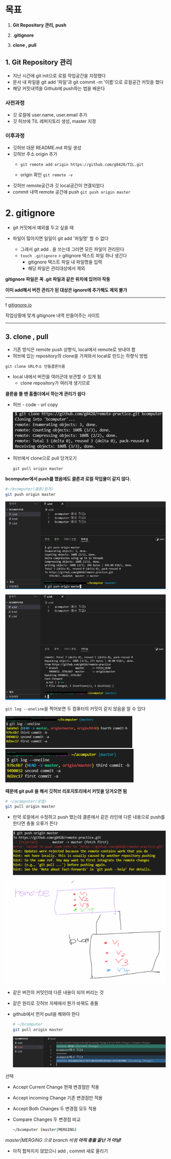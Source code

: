 # 목표

1. **Git Repository 관리, push**

2. .**gitignore**
3.  **clone , pull**

## 1. Git Repository 관리
- 지난 시간에 git init으로 로컬 작업공간을 지정했다
- 문서 내 파일을 git add '파일'과 git commit -m '이름'으로 로컬공간 커밋을 했다
- 해당 커밋내역을 Github에 push하는 법을 배운다
### 사전과정
- 깃 로컬에 user.name, user.email 추가
- 깃 허브에 TIL 레퍼지토리 생성, master 지정
### 이후과정
- 깃허브 대문 README.md 파일 생성
- 깃허브 주소 origin 추가
    - `git remote add origin https://github.com/g8428/TIL.git`

    - origin 확인 `git remote -v`
- 깃허브 remote공간과 깃 local공간이 연결되었다
- commit 내역 remote 공간에 push
`git push origin master`

# 2. gitignore

- git 커밋에서 예외를 두고 싶을 때

- 파일이 많아지면 일일이 git add '파일명' 할 수 없다
  - 그래서 git add . 을 쓰는데 그러면 모든 파일이 관리된다
  - `touch .gitignore`  > gitignore 텍스트 파일 하나 생긴다
    - gitignore 텍스트 파일 내 파일명을 입력
    - 해당 파일은 관리대상에서 제외

**gitignore 파일은 꼭 .git 파일과 같은 위치에 있어야 작동**

**이미 add해서 버전 관리가 된 대상은 ignore에 추가해도 제외 불가**

---

**!** [gitignore.io](https://www.toptal.com/developers/gitignore)

작업상황에 맞게 gitignore 내역 만들어주는 사이트

---

## 3. clone , pull

- 기존 방식은 remote push 상향식,  local에서 remote로 보내야 함
- 허브에 있는 repository의 clone을 가져와서 local로 만드는 하향식 방법

`git clone URL주소 만들클론이름`

- local 내에서 버전을 여러군데 보관할 수 있게 됨
  - clone repository가 여러개 생기므로

**클론을 뜰 땐 홈폴더에서 하는게 관리가 쉽다**

- 허브 - code - url copy

  ![image-20220210154615813](220210_TIL.assets/image-20220210154615813.png)



- 허브에서 clone으로 pull 당겨오기

  `git pull origin master`

**bcomputer에서 push를 했음에도 클론과 로컬 작업물이 같지 않다.**

```bash
#~/bcomputer(클론/원격)
git push origin master
```



![](220210_TIL.assets/image-20220210161054109.png)

![image-20220210161111903](220210_TIL.assets/image-20220210161111903.png)

`git log --oneline`을 찍어보면 두 컴퓨터의 커밋이 같지 않음을 알 수 있다

<img src="220210_TIL.assets/image-20220210161321049.png" alt="image-20220210161321049" style="zoom:80%;" />

<img src="220210_TIL.assets/image-20220210161336215.png" alt="image-20220210161336215"  />



**때문에 git pull 을 해서 깃허브 리포지토리에서 커밋을 당겨오면 됨**

```bash
# ~/acomputer(로컬)
git pull origin master
```



- 만약 로컬에서 수정하고 push 했는데 클론에서 같은 라인에 다른 내용으로 push를 한다면 충돌 오류가 뜬다

  ![image-20220210162415579](220210_TIL.assets/image-20220210162415579.png)

![image-20220210162519704](220210_TIL.assets/image-20220210162519704.png)

- 같은 버전의 커밋인데 다른 내용이 되어 버리는 것
- 같은 원리로 깃허브 자체에서 뭔가 바꿔도 충돌

- github에서 먼저 pull을 해와야 한다

  ```bash
  # ~/bcomputer
  git pull origin master
  ```

  ![image-20220210162900279](220210_TIL.assets/image-20220210162900279.png)

선택 

- Accept Current Change 현재 변경점만 적용

- Accept incoming Change 기존 변경점만 적용

- Accept Both Changes 두 변경점 모두 적용

- Compare Changes 두 변경점 비교

  ```bash
  ~/bcomputer (master|MERGING)
  ```

*master|MERGING 으로 branch 바뀜 **아직 충돌 끝난 거 아님!*** 

- 아직 합쳐지지 않았으니 add , commit 새로 올리기